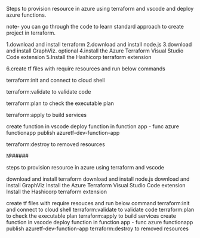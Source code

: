 Steps to provision resource in azure using terraform and vscode and deploy azure functions.

note- you can go through the code to learn standard approach to create project in terraform.

1.download and install terraform
2.download and install node.js 
3.download and install GraphViz. optional
4.install the Azure Terraform Visual Studio Code extension 
5.Install the Hashicorp terraform extension

6.create tf files with require resources and run below commands 

 terraform:init and connect to cloud shell

 terraform:validate to validate code

 terraform:plan to check the executable plan

 terraform:apply to build services 

create function in vscode deploy function in function app - func azure functionapp publish azuretf-dev-function-app 

 terraform:destroy to removed resources







№#####$$$$$$$$$$$$

steps to provision resource in azure using terraform and vscode

download and install terraform
download and install node.js
download and install GraphViz
Install the Azure Terraform Visual Studio Code extension
Install the Hashicorp terraform extension

create tf files with require resouces and run below command
terraform:init and connect to cloud shell
terraform:validate to validate code
terraform:plan to check the executable plan
terraform:apply to build services
create function in vscode
deploy function in function app - func azure functionapp publish azuretf-dev-function-app
terraform:destroy to removed resources 
